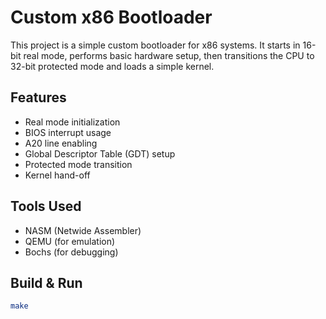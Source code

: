 # Custom x86 Bootloader

This project is a simple custom bootloader for x86 systems. It starts in 16-bit real mode, performs basic hardware setup, then transitions the CPU to 32-bit protected mode and loads a simple kernel.

## Features
- Real mode initialization
- BIOS interrupt usage
- A20 line enabling
- Global Descriptor Table (GDT) setup
- Protected mode transition
- Kernel hand-off

## Tools Used
- NASM (Netwide Assembler)
- QEMU (for emulation)
- Bochs (for debugging)

## Build & Run
```bash
make
